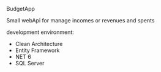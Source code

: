 BudgetApp

Small webApi for manage incomes or revenues and spents

development environment:

* Clean Architecture
* Entity Framework
* NET 6
* SQL Server
